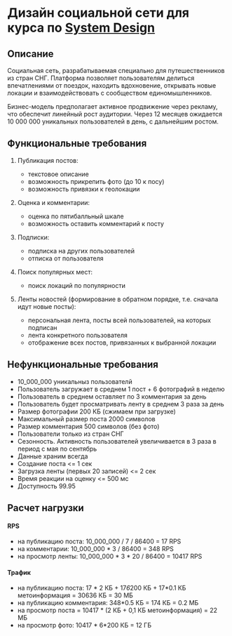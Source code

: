 # Дизайн социальной сети для курса по [System Design](https://balun.courses/courses/system_design)

## Описание
Социальная сеть, разрабатываемая специально для путешественников из стран СНГ. Платформа позволяет пользователям делиться впечатлениями от поездок, находить вдохновение, открывать новые локации и взаимодействовать с сообществом единомышленников.

Бизнес-модель предполагает активное продвижение через рекламу, что обеспечит линейный рост аудитории. Через 12 месяцев ожидается 10 000 000 уникальных пользователей в день, с дальнейшим ростом.

## Функциональные требования

1. Публикация постов:
    - текстовое описание 
    - возможность прикрепить фото (до 10 к посу)
    - возможность привязки к геолокации

2. Оценка и комментарии:
    - оценка по пятибалльный шкале
    - возможность оставить комментарий к посту

3. Подписки:
    - подписка на других пользователей
    - отписка от пользователя

4. Поиск популярных мест:
    - поиск локаций по популярности

5. Ленты новостей (формирование в обратном порядке, т.е. сначала идут новые посты): 
    - персональная лента, посты всей пользователей, на которых подписан 
    - лента конкретного пользователя
    - отображение всех постов, привязанных к выбранной локации

## Нефункциональные требования
- 10_000_000 уникальныз пользователй
- Пользователь загружает в среднем 1 пост + 6 фотографий в неделю
- Пользователь в среднем оставляет по 3 комментария за день
- Пользователь будет просматривать ленту в среднем 3 раза за день
- Размер фотографии 200 КБ (сжимаем при загрузке)
- Максимальный размер поста 2000 символов
- Размер комментария 500 символов (без фото)
- Пользователи только из стран СНГ
- Сезонность. Активность пользователей увеличивается в 3 раза в период с мая по сентябрь
- Данные храним всегда
- Создание поста <= 1 сек
- Загрузка ленты (первых 20 записей) <= 2 сек
- Время реакции на оценку <= 500 мс
- Доступность 99.95


## Расчет нагрузки

#### RPS
- на публикацию поста: 10_000_000 / 7 / 86400 = 17 RPS
- на комментарии: 10_000_000 * 3 / 86400 = 348 RPS
- на просмотр ленты: 10_000_000 * 3 * 20 / 86400 = 10417 RPS

#### Трафик
- на публикацию поста: 17 * 2 КБ + 17*6*200 КБ + 17*0.1 КБ метоинформация = 30636 КБ = 30 МБ 
- на публикацию комментария: 348*0.5 КБ = 174 КБ = 0.2 МБ
- на просмотр поста = 10417 * (2 КБ + 0,1 КБ метоинформация) = 22 МБ
- на просмотр фото: 10417 * 6*200 КБ = 12 ГБ
